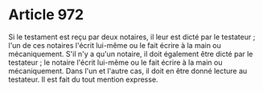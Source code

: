 # Article 972

Si le testament est reçu par deux notaires, il leur est dicté par le testateur ; l'un de ces notaires l'écrit lui-même ou le fait écrire à la main ou mécaniquement.   S'il n'y a qu'un notaire, il doit également être dicté par le testateur ; le notaire l'écrit lui-même ou le fait écrire à la main ou mécaniquement.   Dans l'un et l'autre cas, il doit en être donné lecture au testateur.   Il est fait du tout mention expresse.
